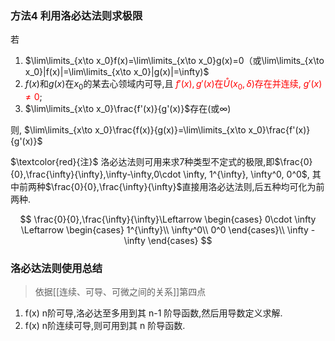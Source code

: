 ### 方法4 利用洛必达法则求极限

若

1. $\lim\limits_{x\to x_0}f(x)=\lim\limits_{x\to x_0}g(x)=0（或\lim\limits_{x\to x_0}|f(x)|=\lim\limits_{x\to x_0}|g(x)|=\infty)$
2. $f(x)$和$g(x)$在$x_0$的某去心领域内可导,且 <span style="color:red">$f'(x), g'(x)$在$\mathring{U}(x_0,\delta)$存在并连续, $g'(x)\not=0$</span>;
3. $\lim\limits_{x\to x_0}\frac{f'(x)}{g'(x)}$存在(或$\infty$)

则, $\lim\limits_{x\to x_0}\frac{f(x)}{g(x)}=\lim\limits_{x\to x_0}\frac{f'(x)}{g'(x)}$

$\textcolor{red}{注}$ 洛必达法则可用来求7种类型不定式的极限,即$\frac{0}{0},\frac{\infty}{\infty},\infty-\infty,0\cdot \infty, 1^{\infty}, \infty^0, 0^0$, 其中前两种$\frac{0}{0},\frac{\infty}{\infty}$直接用洛必达法则,后五种均可化为前两种.

$$
\frac{0}{0},\frac{\infty}{\infty}\Leftarrow
\begin{cases}
0\cdot \infty \Leftarrow
\begin{cases}
	1^{\infty}\\
	\infty^0\\
	0^0
\end{cases}\\
\infty - \infty
\end{cases}
$$

### 洛必达法则使用总结

> 依据[[连续、可导、可微之间的关系]]第四点

1. f(x) n阶可导,洛必达至多用到其 n-1 阶导函数,然后用导数定义求解.
2. f(x) n阶连续可导,则可用到其 n 阶导函数.
